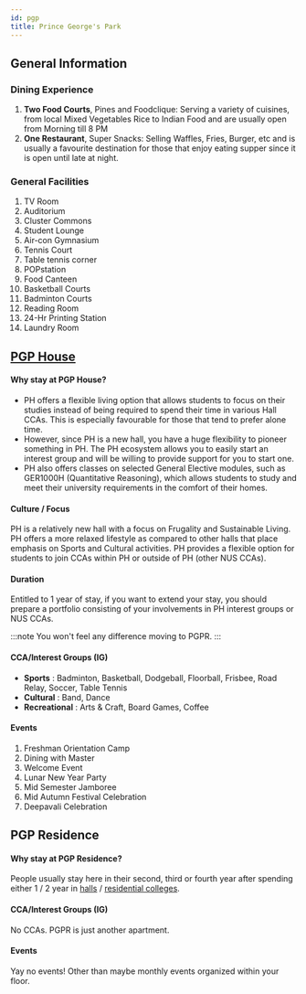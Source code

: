 ```yaml
---
id: pgp
title: Prince George's Park
---
```


## General Information

### Dining Experience
1. **Two Food Courts**, Pines and Foodclique: Serving a variety of cuisines, from local Mixed Vegetables Rice to Indian Food and are usually open from Morning till 8 PM
1. **One Restaurant**, Super Snacks: Selling Waffles, Fries, Burger, etc and is usually a favourite destination for those that enjoy eating supper since it is open until late at night.

### General Facilities
1. TV Room
1. Auditorium
1. Cluster Commons 
1. Student Lounge
1. Air-con Gymnasium
1. Tennis Court
1. Table tennis corner
1. POPstation
1. Food Canteen
1. Basketball Courts
1. Badminton Courts
1. Reading Room
1. 24-Hr Printing Station
1. Laundry Room 

## [PGP House](https://nus.edu.sg/osa/pgphouse)

#### Why stay at PGP House?

- PH offers a flexible living option that allows students to focus on their studies instead of being required to spend their time in various Hall CCAs. This is especially favourable for those that tend to prefer alone time. 
- However, since PH is a new hall, you have a huge flexibility to pioneer something in PH. The PH ecosystem allows you to easily start an interest group and will be willing to provide support for you to start one. 
- PH also offers classes on selected General Elective modules, such as GER1000H (Quantitative Reasoning), which allows students to study and meet their university requirements in the comfort of their homes.

#### Culture / Focus

PH is a relatively new hall with a focus on Frugality and Sustainable Living. PH offers a more relaxed lifestyle as compared to other halls that place emphasis on Sports and Cultural activities. PH provides a flexible option for students to join CCAs within PH or outside of PH (other NUS CCAs). 

#### Duration

Entitled to 1 year of stay, if you want to extend your stay, you should prepare a portfolio consisting of your involvements in PH interest groups or NUS CCAs. 

:::note
You won't feel any difference moving to PGPR.
::: 

#### CCA/Interest Groups (IG)

- **Sports** : Badminton, Basketball, Dodgeball, Floorball, Frisbee, Road Relay, Soccer, Table Tennis
- **Cultural** : Band, Dance
- **Recreational** : Arts & Craft, Board Games, Coffee

#### Events

1. Freshman Orientation Camp
1. Dining with Master
1. Welcome Event
1. Lunar New Year Party
1. Mid Semester Jamboree
1. Mid Autumn Festival Celebration
1. Deepavali Celebration


## PGP Residence

#### Why stay at PGP Residence?

People usually stay here in their second, third or fourth year after spending either 1 / 2 year in [halls](/docs/after/halls) / [residential colleges](/docs/after/residential-colleges).

#### CCA/Interest Groups (IG)

No CCAs. PGPR is just another apartment.

#### Events

Yay no events! Other than maybe monthly events organized within your floor.
